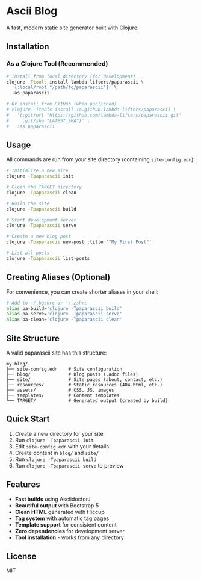 # Ascii Blog

A fast, modern static site generator built with Clojure.

## Installation

### As a Clojure Tool (Recommended)

```bash
# Install from local directory (for development)
clojure -Ttools install lambda-lifters/paparascii \
  '{:local/root "/path/to/paparascii"}' \
  :as paparascii

# Or install from GitHub (when published)
# clojure -Ttools install io.github.lambda-lifters/paparascii \
#   '{:git/url "https://github.com/lambda-lifters/paparascii.git" 
#     :git/sha "LATEST_SHA"}' \
#   :as paparascii
```

## Usage

All commands are run from your site directory (containing `site-config.edn`):

```bash
# Initialize a new site
clojure -Tpaparascii init

# Clean the TARGET directory
clojure -Tpaparascii clean

# Build the site
clojure -Tpaparascii build

# Start development server
clojure -Tpaparascii serve

# Create a new blog post
clojure -Tpaparascii new-post :title '"My First Post"'

# List all posts
clojure -Tpaparascii list-posts
```

## Creating Aliases (Optional)

For convenience, you can create shorter aliases in your shell:

```bash
# Add to ~/.bashrc or ~/.zshrc
alias pa-build='clojure -Tpaparascii build'
alias pa-serve='clojure -Tpaparascii serve'
alias pa-clean='clojure -Tpaparascii clean'
```

## Site Structure

A valid paparascii site has this structure:

```
my-blog/
├── site-config.edn    # Site configuration
├── blog/              # Blog posts (.adoc files)
├── site/              # Site pages (about, contact, etc.)
├── resources/         # Static resources (404.html, etc.)
├── assets/            # CSS, JS, images
├── templates/         # Content templates
└── TARGET/            # Generated output (created by build)
```

## Quick Start

1. Create a new directory for your site
2. Run `clojure -Tpaparascii init`
3. Edit `site-config.edn` with your details
4. Create content in `blog/` and `site/`
5. Run `clojure -Tpaparascii build`
6. Run `clojure -Tpaparascii serve` to preview

## Features

- **Fast builds** using AsciidoctorJ
- **Beautiful output** with Bootstrap 5
- **Clean HTML** generated with Hiccup
- **Tag system** with automatic tag pages
- **Template support** for consistent content
- **Zero dependencies** for development server
- **Tool installation** - works from any directory

## License

MIT
